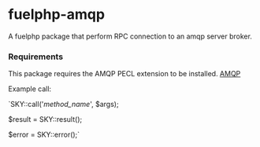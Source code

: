 fuelphp-amqp
============

A fuelphp package that perform RPC connection to an amqp server broker. 

### Requirements
This package requires the AMQP PECL extension to be installed. 
[AMQP](http://www.php.net/manual/en/intro.amqp.php "")

Example call:

`SKY::call('_method_name_', $args);

$result = SKY::result();

$error = SKY::error();`
